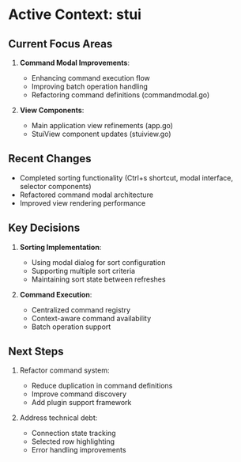 # Active Context: stui

## Current Focus Areas

1. **Command Modal Improvements**:
   - Enhancing command execution flow
   - Improving batch operation handling
   - Refactoring command definitions (commandmodal.go)

3. **View Components**:
   - Main application view refinements (app.go)
   - StuiView component updates (stuiview.go)

## Recent Changes

- Completed sorting functionality (Ctrl+s shortcut, modal interface, selector components)
- Refactored command modal architecture
- Improved view rendering performance

## Key Decisions

1. **Sorting Implementation**:
   - Using modal dialog for sort configuration
   - Supporting multiple sort criteria
   - Maintaining sort state between refreshes

2. **Command Execution**:
   - Centralized command registry
   - Context-aware command availability
   - Batch operation support

## Next Steps

1. Refactor command system:
   - Reduce duplication in command definitions
   - Improve command discovery
   - Add plugin support framework

3. Address technical debt:
   - Connection state tracking
   - Selected row highlighting
   - Error handling improvements
